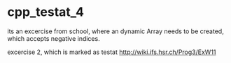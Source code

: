 cpp_testat_4
============

its an excercise from school, where an dynamic Array needs to be created, which accepts negative indices.

excercise 2, which is marked as testat
http://wiki.ifs.hsr.ch/Prog3/ExW11
